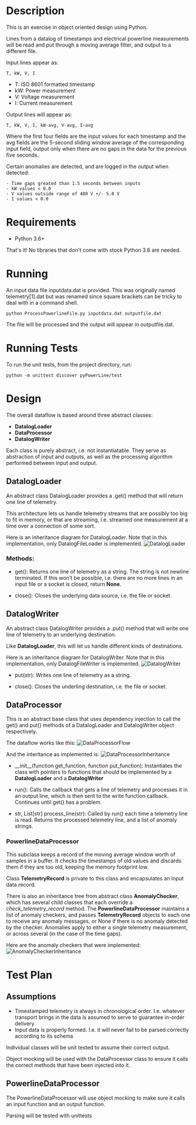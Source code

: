 # Description

This is an exercise in object oriented design using Python.  

Lines from a datalog of timestamps and electrical powerline measurements will be read and put through a moving average filter, and output to a different file.  

Input lines appear as:
  ```
  T, kW, V, I
  ```
- T: ISO 8601 formatted timestamp
- kW: Power measurement
- V: Voltage measurement
- I: Current measurement
  
Output lines will appear as:
```
T, kW, V, I, kW-avg, V-avg, I-avg
```

Where the first four fields are the input values for each timestamp and the avg fields are the 5-second sliding window average of the corresponding input field, output only when there are no gaps in the data for the previous five seconds.

Certain anomalies are detected, and are logged in the output when detected:

    - Time gaps greated than 1.5 seconds between inputs
    - kW values < 0.0
    - V values outside range of 480 V +/- 5.0 V
    - I values < 0.0

# Requirements
* Python 3.6+

That's it!  No libraries that don't come with stock Python 3.6 are needed.

# Running

An input data file inputdata.dat is provided.  This was originally named telemetry[1].dat but was renamed since square brackets can be tricky to deal with in a command shell.

```shell
python ProcessPowerlineFile.py inputdata.dat outputfile.dat
```

The file will be processed and the output will appear in outputfile.dat.

# Running Tests

To run the unit tests, from the project directory, run:
```
python -m unittest discover pyPowerLine/test
```

# Design

The overall dataflow is based around three abstract classes:
* **DatalogLoader**
* **DataProcessor**
* **DatalogWriter**

Each class is purely abstract, i.e. not instantiatable. They serve as abstraction of input and outputs, as well as the processing algorithm performed between input and output.


## DatalogLoader
An abstract class DatalogLoader provides a .get() method that will return one line of telemetry. 

This architecture lets us handle telemetry streams that are possibly too big to fit in memory, or that are streaming, i.e. streamed one measurement at a time over a connection of some sort.

Here is an inheritance diagram for DatalogLoader. Note that in this implementation, only DatalogFileLoader is implemented.
![DatalogLoader](doc/DataLogLoader.png)

### Methods:
* get():
Returns one line of telemetry as a string.  The string is not newline terminated.  If this won't be possible, i.e. there are no more lines in an input file or a socket is closed, return **None**.

* close():
Closes the underlying data source, i.e. the file or socket.

## DatalogWriter
An abstract class DatalogWriter provides a .put() method that will write one line of telemetry to an underlying destination.  

Like **DatalogLoader**, this will let us handle different kinds of destinations.

Here is an inheritance diagram for DatalogWriter. Note that in this implementation, only DatalogFileWriter is implemented.
![DatalogWriter](doc/DataLogWriter.png)

* put(str):
Writes one line of telemetry as a string.

* close():
Closes the underling destination, i.e. the file or socket.

## DataProcessor

This is an abstract base class that uses dependency injection to call the get() and put() methods of a DatalogLoader and DatalogWriter object respectively.

The dataflow works like this:
![DataProcessorFlow](doc/DataProcessorDataflow.png)

And the interitance as implemented is:
![DataProcessorInheritance](doc/DataProcessorInheritance.png)



* \_\_init\_\_(function get_function, function put_function): Instantiates the class with pointers to functions that should be implemented by a **DatalogLoader** and a **DatalogWriter**

* run():
Calls the callback that gets a line of telemetry and processes it in an output line, which is then sent to the write function callback.  Continues until get() has a problem.

* str, List[str] process_line(str):
Called by run() each time a telemetry line is read. Returns the processed telemetry line, and a list of anomaly strings.

### PowerlineDataProcessor

This subclass keeps a record of the moving average window worth of samples in a buffer.  It checks the timestamps of old values and discards them if they are too old, keeping the memory footprint low.

Class **TelemetryRecord** is private to this class and encapsulates an input data record. 

There is also an inheritance tree from abstract class **AnomalyChecker**, which has several child classes that each override a *check_telemetry_record* method.  The **PowerlineDataProcessor** maintains a list of anomaly checkers, and passes **TelemetryRecord** objects to each one to receive any anomaly messages, or None if there is no anomaly detected by the checker.  Anomalies apply to either a single telemetry measurement, or across several (in the case of the time gaps).

Here are the anomaly checkers that were implemented:
![AnomalyCheckerInheritance](doc/AnomalyChecker.png)


# Test Plan

## Assumptions
- Timestamped telemetry is always in chronological order. I.e. whatever transport brings in the data is assumed to serve to guarantee in-order delivery
- Input data is properly formed. I.e. it will never fail to be parsed correctly according to its schema

Individual classes will be unit tested to assume their correct output.  

Object mocking will be used with the DataProcessor class to ensure it calls the correct methods that have been injected into it.

## PowerlineDataProcessor

The PowerlineDataProcessor will use object mocking to make sure it calls an input function and an output function.

Parsing will be tested with unittests
